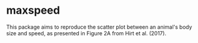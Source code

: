 # maxspeed

This package aims to reproduce the scatter plot between an animal's body size and speed, as presented in Figure 2A from Hirt et al. (2017).

